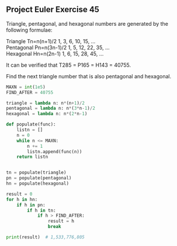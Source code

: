 ## Project Euler Exercise 45

Triangle, pentagonal, and hexagonal numbers are generated by the following formulae:

Triangle	 	Tn=n(n+1)/2	 	1, 3, 6, 10, 15, ... <br>
Pentagonal	 	Pn=n(3n-1)/2	1, 5, 12, 22, 35, ... <br>
Hexagonal	 	Hn=n(2n-1)	 	1, 6, 15, 28, 45, ... <br>

It can be verified that T285 = P165 = H143 = 40755.

Find the next triangle number that is also pentagonal and hexagonal.

```python
MAXN = int(1e5)
FIND_AFTER = 40755

triangle = lambda n: n*(n+1)/2
pentagonal = lambda n: n*(3*n-1)/2
hexagonal = lambda n: n*(2*n-1)

def populate(func):
    listn = []
    n = 0
    while n <= MAXN:
        n += 1
        listn.append(func(n))
    return listn


tn = populate(triangle)
pn = populate(pentagonal)
hn = populate(hexagonal)

result = 0
for h in hn:
    if h in pn:
        if h in tn:
            if h > FIND_AFTER:
                result = h
                break

print(result)  # 1,533,776,805
```
